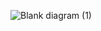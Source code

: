 ![Blank diagram (1)](https://github.com/abhiramdesai17/Spotify-ETL-Project/assets/114446454/875aaf07-699b-4001-a2ff-3511f2bb7fac)
